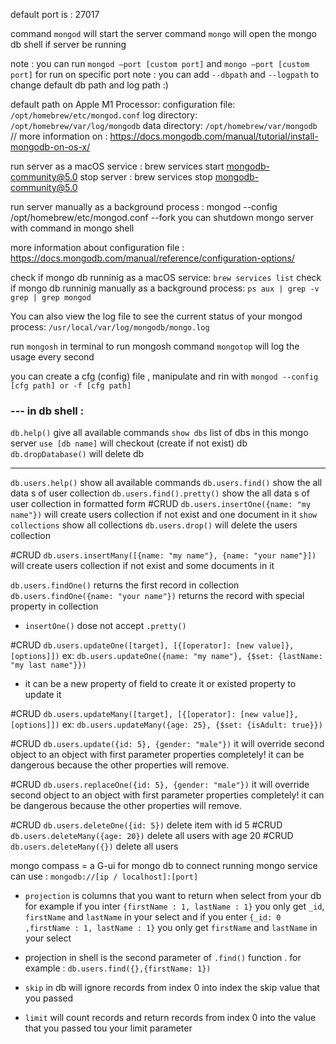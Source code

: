 default port is : 27017

command `mongod` will start the server 
command `mongo` will open the mongo db shell if server be running

note : you can run `mongod —port [custom port]` and `mongo —port [custom port]` for run on specific port
note : you can add `--dbpath` and `--logpath` to change default db path and log path :)


default path on Apple M1 Processor: 
configuration file: `/opt/homebrew/etc/mongod.conf`
log directory: `/opt/homebrew/var/log/mongodb`
data directory: `/opt/homebrew/var/mongodb`
// more information on : https://docs.mongodb.com/manual/tutorial/install-mongodb-on-os-x/

run server as a macOS service : brew services start mongodb-community@5.0
stop server : brew services stop mongodb-community@5.0

run server manually as a background process : mongod --config /opt/homebrew/etc/mongod.conf --fork
you can shutdown mongo server with command in mongo shell

more information about configuration file : https://docs.mongodb.com/manual/reference/configuration-options/

check if mongo db runninig as a macOS service: `brew services list`
check if mongo db runninig manually as a background process: `ps aux | grep -v grep | grep mongod`

You can also view the log file to see the current status of your mongod process: `/usr/local/var/log/mongodb/mongo.log`

run `mongosh` in terminal to run mongosh
command `mongotop` will log the usage every second

you can create a cfg (config) file , manipulate and rin with `mongod --config [cfg path] or -f [cfg path]`

 ### --- in db shell :

 `db.help()` give all available commands
 `show dbs` list of dbs in this mongo server
 `use [db name]` will checkout (create if not exist) db
 `db.dropDatabase()` will delete db

 -----
 `db.users.help()` show all available commands
 `db.users.find()` show the all data s of user collection
 `db.users.find().pretty()` show the all data s of user collection in formatted form
 #CRUD `db.users.insertOne({name: "my name"})` will create users collection if not exist and one document in it
 `show collections` show all collections
 `db.users.drop()` will delete the users collection

 #CRUD `db.users.insertMany([{name: "my name"}, {name: "your name"}])` will create users collection if not exist and some documents in it

 `db.users.findOne()` returns the first record in collection
 `db.users.findOne({name: "your name"})` returns the record with special property in collection
 * `insertOne()` dose not accept `.pretty()`

#CRUD `db.users.updateOne([target], [{[operator]: [new value]}, [options]])`
ex: `db.users.updateOne({name: "my name"}, {$set: {lastName: "my last name"}})`
* it can be a new property of field to create it or existed property to update it

#CRUD `db.users.updateMany([target], [{[operator]: [new value]}, [options]])`
ex: `db.users.updateMany({age: 25}, {$set: {isAdult: true}})`

#CRUD `db.users.update({id: 5}, {gender: "male"})` it will override second object to an object with first parameter properties completely! it can be dangerous because the other properties will remove.

#CRUD `db.users.replaceOne({id: 5}, {gender: "male"})` it will override second object to an object with first parameter properties completely! it can be dangerous because the other properties will remove.

#CRUD `db.users.deleteOne({id: 5})` delete item with id 5
#CRUD `db.users.deleteMany({age: 20})` delete all users with age 20
#CRUD `db.users.deleteMany({})` delete all users

mongo compass = a G-ui for mongo db
to connect running mongo service can use : `mongodb://[ip / localhost]:[port]`

* `projection` is columns that you want to return when select from your db
 for example if you inter `{firstName : 1, lastName : 1}` you only get `_id`, `firstName` and `lastName` in your select
 and if you enter `{_id: 0 ,firstName : 1, lastName : 1}` you only get `firstName` and `lastName` in your select

* projection in shell is the second parameter of `.find()` function . for example :
  `db.users.find({},{firstName: 1})`

* ‍‍`skip` in db will ignore records from index 0 into index the skip value that you passed
* ‍‍`limit` will count records and return records from index 0 into the value that you passed tou your limit parameter